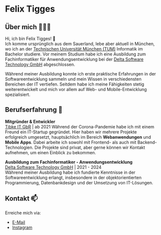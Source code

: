 # Felix Tigges

## Über mich 👨🏻‍💻
Hi, ich bin Felix Tigges! 👋  
Ich komme ursprünglich aus dem Sauerland, lebe aber aktuell in München, wo ich an der [Technischen Universität München (TUM)](https://www.tum.de) Informatik im Bachelor studiere. Vor meinem Studium habe ich eine Ausbildung zum Fachinformatiker für Anwendungsentwicklung bei der [Delta Software Technology GmbH](https://delta-software.com/) abgeschlossen.

Während meiner Ausbildung konnte ich erste praktische Erfahrungen in der Softwareentwicklung sammeln und mein Wissen in verschiedensten Bereichen der IT vertiefen. Seitdem habe ich meine Fähigkeiten stetig weiterentwickelt und mich vor allem auf Web- und Mobile-Entwicklung spezialisiert.

## Berufserfahrung 💼
**Mitgründer & Entwickler**  
[Tibke IT GbR](https://tibke-it.de) | ab 2021
Während der Corona-Pandemie habe ich mit einem Freund ein IT-Startup gegründet. Hier haben wir mehrere Projekte erfolgreich umgesetzt, hauptsächlich im Bereich **Webanwendungen** und **Mobile Apps**. Dabei arbeite ich sowohl mit Frontend- als auch mit Backend-Technologien. Die Projekte sind privat, aber gerne können wir Kontakt aufnehmen, um einen Einblick zu bekommen.

**Ausbildung zum Fachinformatiker - Anwendungsentwicklung**  
[Delta Software Technology GmbH](https://delta-software.com/) | 2021 - 2024  
Während meiner Ausbildung habe ich fundierte Kenntnisse in der Softwareentwicklung erlangt, insbesondere in der objektorientierten Programmierung, Datenbankdesign und der Umsetzung von IT-Lösungen.

## Kontakt 📫
Erreiche mich via:  
- [E-Mail](mailto:felix.tigges@tibke-it.de)  
- [Instagram](https://www.instagram.com/felix.tigges)